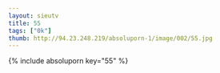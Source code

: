 ```yaml
--- 
layout: sieutv
title: 55
tags: ["0k"]
thumb: http://94.23.248.219/absoluporn-1/image/002/55.jpg
---
```

{% include absoluporn key="55" %} 
